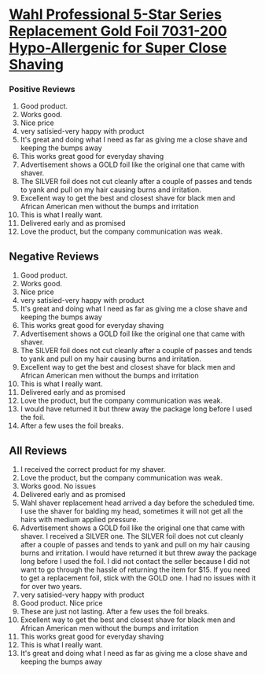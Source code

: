 # [Wahl Professional 5-Star Series Replacement Gold Foil  7031-200  Hypo-Allergenic for Super Close Shaving](https://products.checkmycream.com/products/Wahl-Professional-5-Star-Series-Replacement-Gold-Foil-7031-200-Hypo-Allergenic-for-Super-Close-Shaving.html)

### Positive Reviews

<ol>
      <li>Good product.</li>
      <li>Works good.</li>
      <li>Nice price</li>
      <li>very satisied-very happy with product</li>
      <li>It&#x27;s great and doing what I need as far as giving me a close shave and keeping the bumps away</li>
      <li>This works great good for everyday shaving</li>
      <li>Advertisement shows a GOLD foil like the original one that came with shaver.  </li>
      <li>The SILVER foil does not cut cleanly after a couple of passes and tends to yank and pull on my hair causing burns and irritation.  </li>
      <li>Excellent way to get the best and closest shave for black men and African American men without the bumps and irritation</li>
      <li>This is what I really want.</li>
      <li>Delivered early and as promised</li>
      <li>Love the product, but the company communication was weak.</li>
</ol>


<h2>Negative Reviews</h2>
<ol>
<li> Good product.</li>
<li> Works good.</li>
<li> Nice price</li>
<li> very satisied-very happy with product</li>
<li> It&#x27;s great and doing what I need as far as giving me a close shave and keeping the bumps away</li>
<li> This works great good for everyday shaving</li>
<li> Advertisement shows a GOLD foil like the original one that came with shaver.  </li>
<li> The SILVER foil does not cut cleanly after a couple of passes and tends to yank and pull on my hair causing burns and irritation.  </li>
<li> Excellent way to get the best and closest shave for black men and African American men without the bumps and irritation</li>
<li> This is what I really want.</li>
<li> Delivered early and as promised</li>
<li> Love the product, but the company communication was weak.</li>
<li> I would have returned it but threw away the package long before I used the foil.</li>
<li> After a few uses the foil breaks.</li>
</ol>

<h2>All Reviews</h2>

<ol>
    <li> I received the correct product for my shaver.</li>
    <li> Love the product, but the company communication was weak.</li>
    <li> Works good. No issues</li>
    <li> Delivered early and as promised</li>
    <li> Wahl shaver replacement head arrived a day before the scheduled time. I use the shaver for balding my head, sometimes it will not get all the hairs with medium applied pressure.</li>
    <li> Advertisement shows a GOLD foil like the original one that came with shaver.  I received a SILVER one. The SILVER foil does not cut cleanly after a couple of passes and tends to yank and pull on my hair causing burns and irritation.  I would have returned it but threw away the package long before I used the foil. I did not contact the seller because I did not want to go through the hassle of returning the item for $15.  If you need to get a replacement foil, stick with the GOLD one. I had no issues with it for over two years.</li>
    <li> very satisied-very happy with product</li>
    <li> Good product. Nice price</li>
    <li> These are just not lasting.  After a few uses the foil breaks.</li>
    <li> Excellent way to get the best and closest shave for black men and African American men without the bumps and irritation</li>
    <li> This works great good for everyday shaving</li>
    <li> This is what I really want.</li>
    <li> It&#x27;s great and doing what I need as far as giving me a close shave and keeping the bumps away</li>
</ol>




